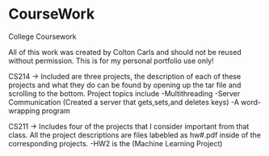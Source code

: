# CourseWork
College Coursework

All of this work was created by Colton Carls and should not be reused without permission. This is for my personal portfolio use only!

CS214 ->
Included are three projects, the description of each of these projects and what they do can be found by opening up the tar file and scrolling to the bottom. 
Project topics include 
-Multithreading
-Server Communication (Created a server that gets,sets,and deletes keys)
-A word-wrapping program

CS211 ->
Includes four of the projects that I consider important from that class. All the project descriptions are files labebled as hw#.pdf inside of the corresponding projects.
-HW2 is the (Machine Learning Project)
